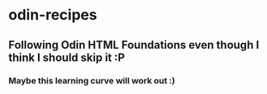# odin-recipes

## Following Odin HTML Foundations even though I think I should skip it :P
### Maybe this learning curve will work out :)